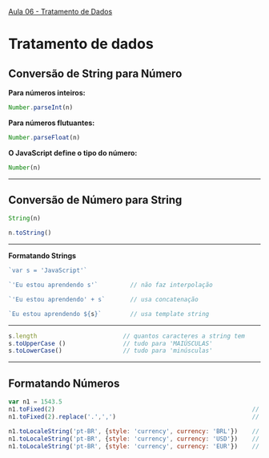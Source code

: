 [Aula 06 - Tratamento de Dados](https://www.cursoemvideo.com/curso/javascript/aulas/comandos-basicos-do-javascript/modulos/tratamento-de-dados/)

# Tratamento de dados
## Conversão de String para Número

**Para números inteiros:**
~~~javascript
Number.parseInt(n)
~~~

**Para números flutuantes:**
~~~javascript
Number.parseFloat(n)
~~~

**O JavaScript define o tipo do número:**
~~~javascript
Number(n)
~~~
---
## Conversão de Número para String 

~~~javascript
String(n)

n.toString()
~~~

---
**Formatando Strings**

~~~javascript
`var s = 'JavaScript'`

`'Eu estou aprendendo s'`         // não faz interpolação

`'Eu estou aprendendo' + s`       // usa concatenação

`Eu estou aprendendo ${s}`        // usa template string 
~~~

---
~~~javascript
s.length                        // quantos caracteres a string tem
s.toUpperCase ()                // tudo para 'MAIÚSCULAS'
s.toLowerCase()                 // tudo para 'minúsculas'
~~~
---
## Formatando Números
~~~javascript
var n1 = 1543.5
n1.toFixed(2)                                                       // Para mostrar o número flutuante com quantidade de casas decimais
n1.toFixed(2).replace('.',',')                                      // Para substituir o ponto por vírgula para ficar no formato de moeda usado no Brasil

n1.toLocaleString('pt-BR', {style: 'currency', currency: 'BRL'})    // Para formatar e ficar o valor no formato Real do Brasil
n1.toLocaleString('pt-BR', {style: 'currency', currency: 'USD'})    // Para ficar em formato de Dólar Americano
n1.toLocaleString('pt-BR', {style: 'currency', currency: 'EUR'})    // Para ficar em formato de Euro
~~~
